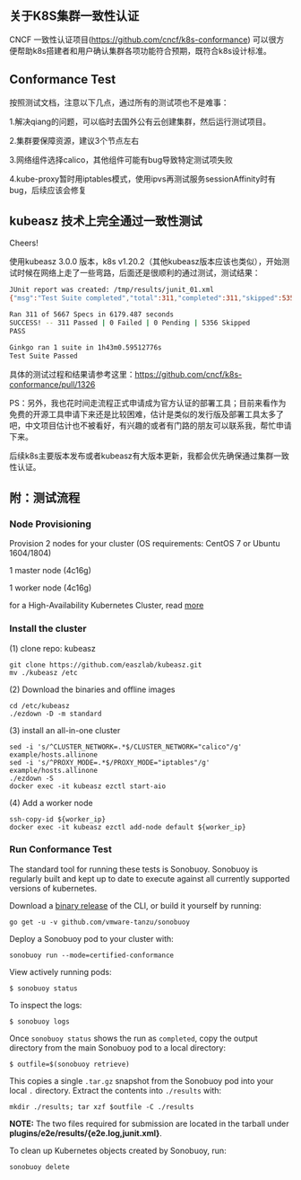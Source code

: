## 关于K8S集群一致性认证

CNCF 一致性认证项目(https://github.com/cncf/k8s-conformance) 可以很方便帮助k8s搭建者和用户确认集群各项功能符合预期，既符合k8s设计标准。

## Conformance Test

按照测试文档，注意以下几点，通过所有的测试项也不是难事：

1.解决qiang的问题，可以临时去国外公有云创建集群，然后运行测试项目。

2.集群要保障资源，建议3个节点左右

3.网络组件选择calico，其他组件可能有bug导致特定测试项失败

4.kube-proxy暂时用iptables模式，使用ipvs再测试服务sessionAffinity时有bug，后续应该会修复


## kubeasz 技术上完全通过一致性测试

Cheers! 

使用kubeasz 3.0.0 版本，k8s v1.20.2（其他kubeasz版本应该也类似），开始测试时候在网络上走了一些弯路，后面还是很顺利的通过测试，测试结果：

``` bash
JUnit report was created: /tmp/results/junit_01.xml
{"msg":"Test Suite completed","total":311,"completed":311,"skipped":5356,"failed":0}

Ran 311 of 5667 Specs in 6179.487 seconds
SUCCESS! -- 311 Passed | 0 Failed | 0 Pending | 5356 Skipped
PASS

Ginkgo ran 1 suite in 1h43m0.59512776s
Test Suite Passed
```

具体的测试过程和结果请参考这里：https://github.com/cncf/k8s-conformance/pull/1326

PS：另外，我也花时间走流程正式申请成为官方认证的部署工具；目前来看作为免费的开源工具申请下来还是比较困难，估计是类似的发行版及部署工具太多了吧，中文项目估计也不被看好，有兴趣的或者有门路的朋友可以联系我，帮忙申请下来。

后续k8s主要版本发布或者kubeasz有大版本更新，我都会优先确保通过集群一致性认证。


## 附：测试流程

### Node Provisioning

Provision 2 nodes for your cluster (OS requirements: CentOS 7 or Ubuntu 1604/1804)

1 master node (4c16g)

1 worker node (4c16g)

for a High-Availability Kubernetes Cluster, read [more](https://github.com/easzlab/kubeasz/blob/master/docs/setup/00-planning_and_overall_intro.md)

### Install the cluster

(1) clone repo: kubeasz

```
git clone https://github.com/easzlab/kubeasz.git
mv ./kubeasz /etc
```

(2) Download the binaries and offline images

```
cd /etc/kubeasz
./ezdown -D -m standard
```

(3) install an all-in-one cluster

```
sed -i 's/^CLUSTER_NETWORK=.*$/CLUSTER_NETWORK="calico"/g' example/hosts.allinone
sed -i 's/^PROXY_MODE=.*$/PROXY_MODE="iptables"/g' example/hosts.allinone
./ezdown -S
docker exec -it kubeasz ezctl start-aio
```

(4) Add a worker node

```
ssh-copy-id ${worker_ip}
docker exec -it kubeasz ezctl add-node default ${worker_ip}
```

### Run Conformance Test
The standard tool for running these tests is Sonobuoy. Sonobuoy is regularly built and kept up to date to execute against all currently supported versions of kubernetes.

Download a [binary release](https://github.com/vmware-tanzu/sonobuoy/releases) of the CLI, or build it yourself by running:

```
go get -u -v github.com/vmware-tanzu/sonobuoy
```

Deploy a Sonobuoy pod to your cluster with:

```
sonobuoy run --mode=certified-conformance
```

View actively running pods:

```
$ sonobuoy status
```

To inspect the logs:

```
$ sonobuoy logs
```

Once `sonobuoy status` shows the run as `completed`, copy the output directory from the main Sonobuoy pod to a local directory:

```
$ outfile=$(sonobuoy retrieve)
```

This copies a single `.tar.gz` snapshot from the Sonobuoy pod into your local
`.` directory. Extract the contents into `./results` with:

```
mkdir ./results; tar xzf $outfile -C ./results
```

**NOTE:** The two files required for submission are located in the tarball under **plugins/e2e/results/{e2e.log,junit.xml}**.

To clean up Kubernetes objects created by Sonobuoy, run:

```
sonobuoy delete
```

